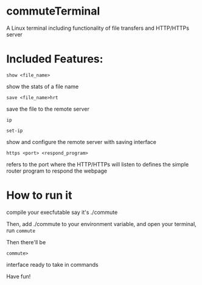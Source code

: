# commuteTerminal
A Linux terminal including functionality of file transfers and HTTP/HTTPs server

# Included Features: 
```
show <file_name>
```
show the stats of a file name

```
save <file_name>hrt
```
save the file to the remote server

```
ip
```

```
set-ip
```

show and configure the remote server with saving interface

```
https <port> <respond_program>
```
<port> refers to the port where the HTTP/HTTPs will listen to
<respond program > defines the simple router program to respond the webpage
  
# How to run it

compile your execfutable say it's ./commute

Then, add ./commute to your environment variable, and open your terminal, run ```commute```

Then there'll be
```
commute>
```
interface ready to take in commands

Have fun!
